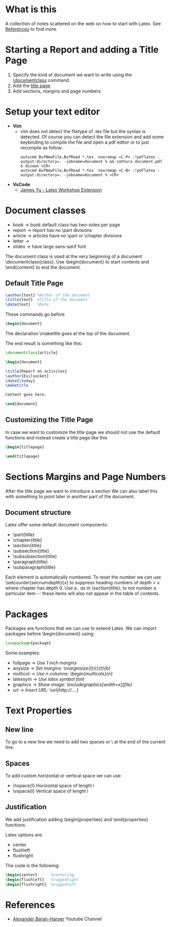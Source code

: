 # What is this
A collection of notes scattered on the web on how to start with Latex.
See [References](#references) to find more.

# Starting a Report and adding a Title Page
1. Specify the kind of document we want to write using the [\documentclass](#document-classes) command.
1. Add the [title page](#default-title-page)
1. Add sections, margins and page numbers

# Setup your text editor
* **Vim**
    * vim does not detect the filetype of .tex file but the syntax
      is detected. Of course you can detect the file extension and add some keybinding
      to compile the file and open a pdf editor or to just recompile as follow:
      ```Vimscript
      autocmd BufNewFile,BufRead *.tex  nnoremap <C-P> :!pdflatex -output-directory=. -jobname=document % && zathura document.pdf & disown <CR>
      autocmd BufNewFile,BufRead *.tex  nnoremap <C-B> :!pdflatex -output-directory=. -jobname=document % <CR>
      ```
* **VsCode**
    * [James Yu - Latex Workshop Extension](https://github.com/James-Yu/LaTeX-Workshop)

# Document classes
* book -> book default class has two-sides per page
* report -> report has no \part divisions
* article -> articles have no \part or \chapter divisions
* letter -> 
* slides -> have large sans-serif font

The document class is used at the very beginning of a document \documentclass{class}.
Use \begin{document} to start contents and \end{content} to end the document.

## Default Title Page

```Latex
\author{text} %Author of the document
\title{text}  %Title of the document
\date{text}   %Date
```

These commands go before 
```Latex
\begin{document} 
```
The declaration \maketitle goes at the top of the document.

The end result is something like this:

```Latex
\documentclass{article}

\begin{document}

\title{Report on activites}
\author{Evilsocket}
\date{\today}
\maketitle

Content goes here.

\end{document}

```

## Customizing the Title Page
In case we want to customize the title page we should not use the default functions and instead create a title page like this

```Latex
\begin{titlepage}

\end{titlepage}
```

# Sections Margins and Page Numbers
After the title page we want to introduce a section
We can also label this with something to point later
in another part of the document.

## Document structure
Latex offer some default document components:
* \part{title}
* \chapter{title}
* \section{title}
* \subsection{title}
* \subsubsection{title}
* \paragraph{title}
* \subparagraph{title}

Each element is automatically numbered. To reset the number we can use
\setcounter{secnumdepth}{x} to suppress heading numbers of depth > x
where chapter has depth 0. Use a *, as in \section*{title}, to not number a particular item -- these items will
also not appear in the table of contents.

# Packages
Packages are functions that we can use to extend Latex.
We can import packages before \begin{document} using:

```Latex
\usepackage{package}
```
Some examples:
* fullpage  ->  _Use 1 inch margins_
* anysize   ->  _Set margins: \marginsize{l}{r}{t}{b}_
* multicol  ->  _Use n columns: \begin{multicols}{n}_
* latexsym  ->  _Use latex symbol font_
* graphicx  ->  _Show image: \includegraphics[width=x]{file}_
* url       ->  _Insert URL: \url{http://....}_

# Text Properties

## New line
To go to a new line we need to add two spaces or \\ at the end of the current line.

## Spaces
To add custom horizontal or vertical space we can use:
* \hspace{l}     Horizontal space of lenght l 
* \vspace{l}     Vertical space of lenght l 

## Justification
We add justification adding \begin{properties} and \end{properties} functions.

Latex options are:
* center
* flushleft
* flushright

The code is the following:

```Latex
\begin{center}      %centering
\begin{flushleft}   %ruggedright
\begin{flushright}  %ruggedleft
```

# References
* [Alexander Baran-Harper](https://www.youtube.com/channel/UC_aQTJgfrnCb8coPbZ5cgJw) Youtube Channel

